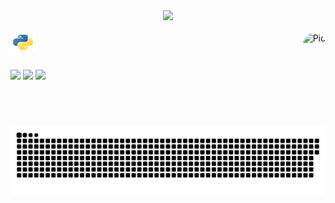 
<div align="center">
  <a href="https://github.com/kitsunebishi">
  <img height="180em" src="https://github-readme-stats.vercel.app/api?username=kitsunebishi&show_icons=true&theme=dracula&include_all_commits=true&count_private=true"/>
</div>
<div style="display: inline_block"><br>
  <img align="center" alt="Python" height="30" width="40" src="https://raw.githubusercontent.com/devicons/devicon/master/icons/python/python-original.svg">
  <img align="right" alt="Pic" height="150" style="border-radius:50px;"
    </div>
  
  ##
 
<div> 
  <a href="https://www.youtube.com/channel/UC_IXcxJvbqQdHPLOO_HdbQg" target="_blank"><img src="https://img.shields.io/badge/YouTube-FF0000?style=for-the-badge&logo=youtube&logoColor=white" target="_blank"></a>
 <a href="https://discord.gg/ztGZeZECN6" target="_blank"><img src="https://img.shields.io/badge/Discord-7289DA?style=for-the-badge&logo=discord&logoColor=white" target="_blank"></a> 
  <a href = "mailto:raphajamesfcunha@gmail.com"><img src="https://img.shields.io/badge/-Gmail-%23333?style=for-the-badge&logo=gmail&logoColor=white" target="_blank"></a>
 
 ![Snake animation](https://github.com/kitsunebishi/kitsunebishi/blob/output/github-contribution-grid-snake.svg)
 
</div>
